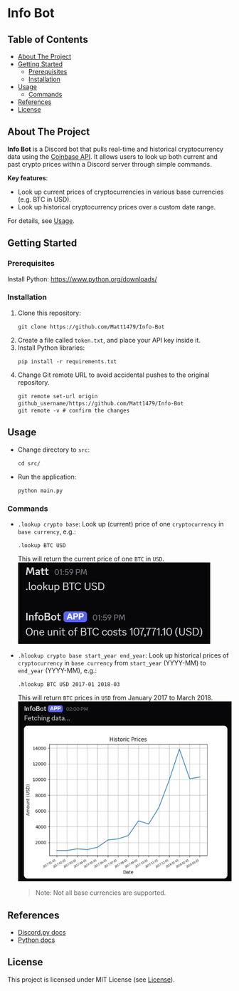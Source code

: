 # Info Bot

## Table of Contents

- [About The Project](#about-the-project)
- [Getting Started](#getting-started)
    - [Prerequisites](#prerequisites)
    - [Installation](#installation)
- [Usage](#usage)
    - [Commands](#commands)
- [References](#references)
- [License](#license)

## About The Project

**Info Bot** is a Discord bot that pulls real-time and historical cryptocurrency data using the [Coinbase API](https://docs.cdp.coinbase.com/coinbase-app/docs/track/api-prices). It allows users to look up both current and past crypto prices within a Discord server through simple commands.

**Key features**:
- Look up current prices of cryptocurrencies in various base currencies (e.g. BTC in USD).
- Look up historical cryptocurrency prices over a custom date range.

For details, see [Usage](#usage).

## Getting Started

### Prerequisites
Install Python: https://www.python.org/downloads/

### Installation

1. Clone this repository:
    ```
    git clone https://github.com/Matt1479/Info-Bot
    ```
2. Create a file called `token.txt`, and place your API key inside it.
3. Install Python libraries:
    ```
    pip install -r requirements.txt
    ```
4. Change Git remote URL to avoid accidental pushes to the original repository.
    ```
    git remote set-url origin github_username/https://github.com/Matt1479/Info-Bot
    git remote -v # confirm the changes
    ```

## Usage

- Change directory to `src`:
    ```
    cd src/
    ```
- Run the application:
    ```
    python main.py
    ```

### Commands
- `.lookup crypto base`: Look up (current) price of one `cryptocurrency` in `base currency`, e.g.:
    ```
    .lookup BTC USD
    ```
    This will return the current price of one `BTC` in `USD`.  
    <img src="screenshots/lookup.png">

- `.hlookup crypto base start_year end_year`: Look up historical prices of `cryptocurrency` in `base currency` from `start_year` (YYYY-MM) to `end_year` (YYYY-MM), e.g.:
    ```
    .hlookup BTC USD 2017-01 2018-03
    ```
    This will return `BTC` prices in `USD` from January 2017 to March 2018.  
    <img src="screenshots/hlookup.png">  
    > Note: Not all base currencies are supported.

## References
- [Discord.py docs](https://discordpy.readthedocs.io/en/stable/#getting-started)
- [Python docs](https://docs.python.org/3/)

## License

This project is licensed under MIT License (see [License](LICENSE.md)).
